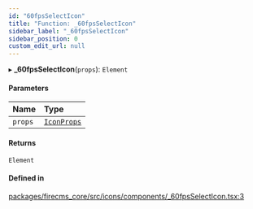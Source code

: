 ```yaml
---
id: "60fpsSelectIcon"
title: "Function: _60fpsSelectIcon"
sidebar_label: "_60fpsSelectIcon"
sidebar_position: 0
custom_edit_url: null
---
```


▸ **_60fpsSelectIcon**(`props`): `Element`

#### Parameters

| Name | Type |
| :------ | :------ |
| `props` | [`IconProps`](../types/IconProps.md) |

#### Returns

`Element`

#### Defined in

[packages/firecms_core/src/icons/components/_60fpsSelectIcon.tsx:3](https://github.com/FireCMSco/firecms/blob/d45f3739/packages/firecms_core/src/icons/components/_60fpsSelectIcon.tsx#L3)
